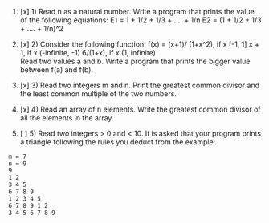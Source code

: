 1. [x] 1) Read n as a natural number. Write a program that prints the value of the following equations:
E1 = 1 + 1/2 + 1/3 + .... + 1/n
E2 = (1 + 1/2 + 1/3 + .... + 1/n)^2

2. [x] 2) Consider the following function:
f(x) = (x+1)/ (1+x^2), if x [-1, 1]
        x + 1,         if x (-infinite, -1)
        6/(1+x),       if x (1, infinite)       
Read two values a and b. Write a program that prints the bigger value between f(a) and f(b).   

3. [x] 3) Read two integers m and n. Print the greatest common divisor and the least common multiple of the two numbers.
4. [x] 4) Read an array of n elements. Write the greatest common divisor of all the elements in the array.
5. [ ] 5) Read two integers > 0 and < 10. It is asked that your program prints a triangle following the rules you deduct from the example:
```
m = 7 
n = 9  
9  
1 2    
3 4 5  
6 7 8 9  
1 2 3 4 5  
6 7 8 9 1 2
3 4 5 6 7 8 9
```